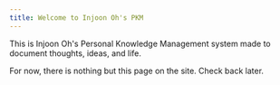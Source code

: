 ```yaml
---
title: Welcome to Injoon Oh's PKM
---
```


This is Injoon Oh's Personal Knowledge Management system made to document thoughts, ideas, and life.

For now, there is nothing but this page on the site. Check back later.
